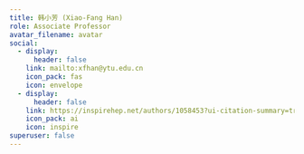 ```yaml
---
title: 韩小芳 (Xiao-Fang Han)
role: Associate Professor
avatar_filename: avatar
social:
  - display:
      header: false
    link: mailto:xfhan@ytu.edu.cn
    icon_pack: fas
    icon: envelope
  - display:
      header: false
    link: https://inspirehep.net/authors/1058453?ui-citation-summary=true
    icon_pack: ai
    icon: inspire
superuser: false
---
```


